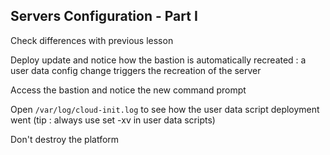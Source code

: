 ## Servers Configuration - Part I

Check differences with previous lesson 

Deploy update and notice how the bastion is automatically recreated : a user data config change triggers the recreation of the server 
 
Access the bastion and notice the new command prompt

Open ``/var/log/cloud-init.log`` to see how the user data script deployment went 
(tip : always use set -xv in user data scripts) 

Don't destroy the platform

